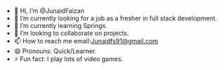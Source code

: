 - 👋 Hi, I’m @JunaidFaizan
- 👀 I’m currently looking for a job as a fresher in full stack development.
- 🌱 I’m currently learning Springs.
- 💞️ I’m looking to collaborate on projects.
- 📫 How to reach me email:Junaidfs91@gmail.com
- 😄 Pronouns: Quick/Learner.
- ⚡ Fun fact: I play lots of video games.

<!---
JunaidFaizan/JunaidFaizan is a ✨ special ✨ repository because its `README.md` (this file) appears on your GitHub profile.
You can click the Preview link to take a look at your changes.
--->
